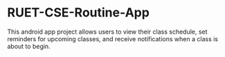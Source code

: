 # RUET-CSE-Routine-App
This android app project allows users to view their class schedule, set reminders for upcoming classes, and receive notifications when a class is about to begin. 
